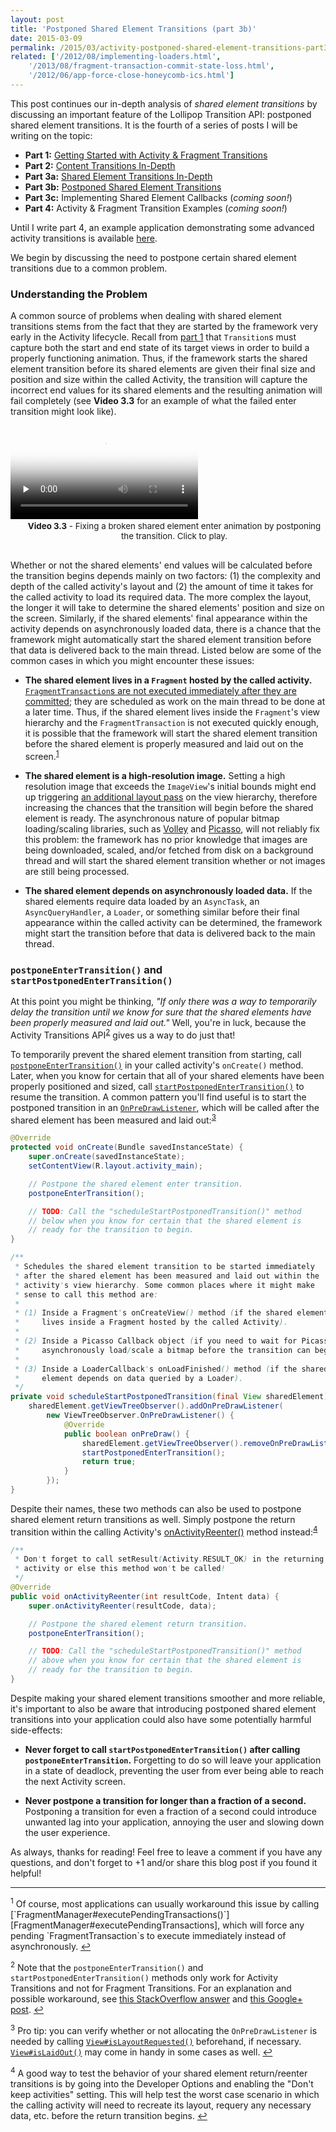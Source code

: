 ```yaml
---
layout: post
title: 'Postponed Shared Element Transitions (part 3b)'
date: 2015-03-09
permalink: /2015/03/activity-postponed-shared-element-transitions-part3b.html
related: ['/2012/08/implementing-loaders.html',
    '/2013/08/fragment-transaction-commit-state-loss.html',
    '/2012/06/app-force-close-honeycomb-ics.html']
---
```


This post continues our in-depth analysis of _shared element transitions_ by discussing an important feature of the Lollipop Transition API: postponed shared element transitions. It is the fourth of a series of posts I will be writing on the topic:

* **Part 1:** [Getting Started with Activity & Fragment Transitions][part1]
* **Part 2:** [Content Transitions In-Depth][part2]
* **Part 3a:** [Shared Element Transitions In-Depth][part3a]
* **Part 3b:** [Postponed Shared Element Transitions][part3b]
* **Part 3c:** Implementing Shared Element Callbacks (_coming soon!_)
* **Part 4:** Activity & Fragment Transition Examples (_coming soon!_)

Until I write part 4, an example application demonstrating some advanced activity transitions is available [here](https://github.com/alexjlockwood/activity-transitions).

We begin by discussing the need to postpone certain shared element transitions due to a common problem.

### Understanding the Problem

<!--morestart-->

A common source of problems when dealing with shared element transitions stems from the fact that they are started by the framework very early in the Activity lifecycle. Recall from [part 1][part1] that `Transition`s must capture both the start and end state of its target views in order to build a properly functioning animation. Thus, if the framework starts the shared element transition before its shared elements are given their final size and position and size within the called Activity, the transition will capture the incorrect end values for its shared elements and the resulting animation will fail completely (see **Video 3.3** for an example of what the failed enter transition might look like). 

<!--more-->

<div class="responsive-figure nexus6-figure">
  <div class="framed-nexus6-port">
  <video id="figure33" onclick="playPause('figure33')" poster="/assets/videos/posts/2015/03/09/postpone-bug-opt.png" preload="none">
    <source src="/assets/videos/posts/2015/03/09/postpone-bug-opt.mp4" type="video/mp4">
    <source src="/assets/videos/posts/2015/03/09/postpone-bug-opt.webm" type="video/webm">
    <source src="/assets/videos/posts/2015/03/09/postpone-bug-opt.ogv" type="video/ogg">
  </video>
  </div>
  <div style="font-size:10pt;margin-left:20px;margin-bottom:30px">
    <p class="img-caption" style="margin-top:3px;margin-bottom:10px;text-align: center;"><strong>Video 3.3</strong> - Fixing a broken shared element enter animation by postponing the transition. Click to play.</p>
  </div>
</div>

Whether or not the shared elements' end values will be calculated before the transition begins depends mainly on two factors: (1) the complexity and depth of the called activity's layout and (2) the amount of time it takes for the called activity to load its required data. The more complex the layout, the longer it will take to determine the shared elements' position and size on the screen. Similarly, if the shared elements' final appearance within the activity depends on asynchronously loaded data, there is a chance that the framework might automatically start the shared element transition before that data is delivered back to the main thread. Listed below are some of the common cases in which you might encounter these issues:

* **The shared element lives in a `Fragment` hosted by the called activity.** [`FragmentTransaction`s are not executed immediately after they are committed][FragmentTransaction#commit]; they are scheduled as work on the main thread to be done at a later time. Thus, if the shared element lives inside the `Fragment`'s view hierarchy and the `FragmentTransaction` is not executed quickly enough, it is possible that the framework will start the shared element transition before the shared element is properly measured and laid out on the screen.<sup><a href="#footnote1" id="ref1">1</a></sup>

* **The shared element is a high-resolution image.** Setting a high resolution image that exceeds the `ImageView`'s initial bounds might end up triggering [an additional layout pass][ImageViewRequestLayout] on the view hierarchy, therefore increasing the chances that the transition will begin before the shared element is ready. The asynchronous nature of popular bitmap loading/scaling libraries, such as [Volley][Volley] and [Picasso][Picasso], will not reliably fix this problem: the framework has no prior knowledge that images are being downloaded, scaled, and/or fetched from disk on a background thread and will start the shared element transition whether or not images are still being processed.

* **The shared element depends on asynchronously loaded data.** If the shared elements require data loaded by an `AsyncTask`, an `AsyncQueryHandler`, a `Loader`, or something similar before their final appearance within the called activity can be determined, the framework might start the transition before that data is delivered back to the main thread.

### `postponeEnterTransition()` and `startPostponedEnterTransition()`

At this point you might be thinking, _"If only there was a way to temporarily delay the transition until we know for sure that the shared elements have been properly measured and laid out."_ Well, you're in luck, because the Activity Transitions API<sup><a href="#footnote2" id="ref2">2</a></sup> gives us a way to do just that!

To temporarily prevent the shared element transition from starting, call [`postponeEnterTransition()`][postponeEnterTransition] in your called activity's `onCreate()` method. Later, when you know for certain that all of your shared elements have been properly positioned and sized, call [`startPostponedEnterTransition()`][startPostponedEnterTransition] to resume the transition. A common pattern you'll find useful is to start the postponed transition in an [`OnPreDrawListener`][OnPreDrawListener], which will be called after the shared element has been measured and laid out:<sup><a href="#footnote3" id="ref3">3</a></sup>

```java
@Override
protected void onCreate(Bundle savedInstanceState) {
    super.onCreate(savedInstanceState);
    setContentView(R.layout.activity_main);

    // Postpone the shared element enter transition.
    postponeEnterTransition();

    // TODO: Call the "scheduleStartPostponedTransition()" method
    // below when you know for certain that the shared element is
    // ready for the transition to begin.
}

/**
 * Schedules the shared element transition to be started immediately
 * after the shared element has been measured and laid out within the
 * activity's view hierarchy. Some common places where it might make
 * sense to call this method are:
 * 
 * (1) Inside a Fragment's onCreateView() method (if the shared element
 *     lives inside a Fragment hosted by the called Activity).
 *
 * (2) Inside a Picasso Callback object (if you need to wait for Picasso to
 *     asynchronously load/scale a bitmap before the transition can begin).
 *
 * (3) Inside a LoaderCallback's onLoadFinished() method (if the shared
 *     element depends on data queried by a Loader).
 */
private void scheduleStartPostponedTransition(final View sharedElement) {
    sharedElement.getViewTreeObserver().addOnPreDrawListener(
        new ViewTreeObserver.OnPreDrawListener() {
            @Override
            public boolean onPreDraw() {
                sharedElement.getViewTreeObserver().removeOnPreDrawListener(this);
                startPostponedEnterTransition();
                return true;
            }
        });
}
```

Despite their names, these two methods can also be used to postpone shared element return transitions as well. Simply postpone the return transition within the calling Activity's [onActivityReenter()][Activity#onActivityReenter] method instead:<sup><a href="#footnote4" id="ref4">4</a></sup>

```java
/**
 * Don't forget to call setResult(Activity.RESULT_OK) in the returning
 * activity or else this method won't be called!
 */
@Override
public void onActivityReenter(int resultCode, Intent data) {
    super.onActivityReenter(resultCode, data);

    // Postpone the shared element return transition.
    postponeEnterTransition();

    // TODO: Call the "scheduleStartPostponedTransition()" method
    // above when you know for certain that the shared element is
    // ready for the transition to begin.
}
```

Despite making your shared element transitions smoother and more reliable, it's important to also be aware that introducing postponed shared element transitions into your application could also have some potentially harmful side-effects:

* **Never forget to call `startPostponedEnterTransition()` after calling `postponeEnterTransition`.** Forgetting to do so will leave your application in a state of deadlock, preventing the user from ever being able to reach the next Activity screen.

* **Never postpone a transition for longer than a fraction of a second.** Postponing a transition for even a fraction of a second could introduce unwanted lag into your application, annoying the user and slowing down the user experience.

As always, thanks for reading! Feel free to leave a comment if you have any questions, and don't forget to +1 and/or share this blog post if you found it helpful!

<hr class="footnote-divider"/>
<sup id="footnote1">1</sup> Of course, most applications can usually workaround this issue by calling [`FragmentManager#executePendingTransactions()`][FragmentManager#executePendingTransactions], which will force any pending `FragmentTransaction`s to execute immediately instead of asynchronously. <a href="#ref1" title="Jump to footnote 1.">&#8617;</a>

<sup id="footnote2">2</sup> Note that the `postponeEnterTransition()` and `startPostponedEnterTransition()` methods only work for Activity Transitions and not for Fragment Transitions. For an explanation and possible workaround, see [this StackOverflow answer][PostponeEnterTransitionForFragments] and [this Google+ post][PostponeEnterTransitionForFragmentsG+]. <a href="#ref2" title="Jump to footnote 2.">&#8617;</a>

<sup id="footnote3">3</sup> Pro tip: you can verify whether or not allocating the `OnPreDrawListener` is needed by calling [`View#isLayoutRequested()`][View#isLayoutRequested] beforehand, if necessary. [`View#isLaidOut()`][View#isLaidOut] may come in handy in some cases as well. <a href="#ref3" title="Jump to footnote 3.">&#8617;</a>

<sup id="footnote3">4</sup> A good way to test the behavior of your shared element return/reenter transitions is by going into the Developer Options and enabling the "Don't keep activities" setting. This will help test the worst case scenario in which the calling activity will need to recreate its layout, requery any necessary data, etc. before the return transition begins. <a href="#ref4" title="Jump to footnote 4.">&#8617;</a>

  [postponeEnterTransition]: https://developer.android.com/reference/android/app/Activity.html#postponeEnterTransition()
  [startPostponedEnterTransition]: https://developer.android.com/reference/android/app/Activity.html#startPostponedEnterTransition()
  [SharedElementCallback]: https://developer.android.com/reference/android/app/SharedElementCallback.html

  [FragmentTransaction#commit]: https://developer.android.com/reference/android/app/FragmentTransaction.html#commit()
  [FragmentManager#executePendingTransactions]: https://developer.android.com/reference/android/app/FragmentManager.html#executePendingTransactions()
  [GooglePlusPostponeEnterTransition]: https://plus.google.com/+AlexLockwood/posts/FJsp1N9XNLS
  [GooglePlusSystemUI]: https://plus.google.com/+AlexLockwood/posts/RPtwZ5nNebb
  [PostponeEnterTransitionForFragments]: http://stackoverflow.com/q/26977303/844882
  [PostponeEnterTransitionForFragmentsG+]: https://plus.google.com/+AlexLockwood/posts/3DxHT42rmmY
  [Activity#onActivityReenter]: https://developer.android.com/reference/android/app/Activity.html#onActivityReenter(int,%20android.content.Intent)
  [OnPreDrawListener]: http://developer.android.com/reference/android/view/ViewTreeObserver.OnPreDrawListener.html
  [View#isLayoutRequested]: http://developer.android.com/reference/android/view/View.html#isLayoutRequested()
  [View#isLaidOut]: http://developer.android.com/reference/android/view/View.html#isLaidOut()

  [ImageViewRequestLayout]: https://github.com/android/platform_frameworks_base/blob/lollipop-release/core/java/android/widget/ImageView.java#L453-L455
  [Volley]: https://android.googlesource.com/platform/frameworks/volley
  [Picasso]: http://square.github.io/picasso/

  [part1]: /2014/12/activity-fragment-transitions-in-android-lollipop-part1.html
  [part2]: /2014/12/activity-fragment-content-transitions-in-depth-part2.html
  [part3a]: /2015/01/activity-fragment-shared-element-transitions-in-depth-part3a.html
  [part3b]: /2015/03/activity-postponed-shared-element-transitions-part3b.html


